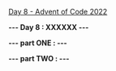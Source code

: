 [Day 8 - Advent of Code 2022](https://adventofcode.com/2022/day/8)

**--- Day 8 : XXXXXX ---**

**--- part ONE : ---**

**--- part TWO : ---**

